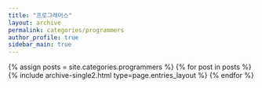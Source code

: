 ```yaml
---
title: "프로그래머스"
layout: archive
permalink: categories/programmers
author_profile: true
sidebar_main: true
---
```


{% assign posts = site.categories.programmers %}
{% for post in posts %} {% include archive-single2.html type=page.entries_layout %} {% endfor %}
